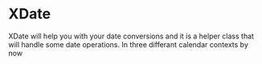 # XDate

XDate will help you with your date conversions and it is a helper class that will handle some date operations. In three differant calendar contexts by now